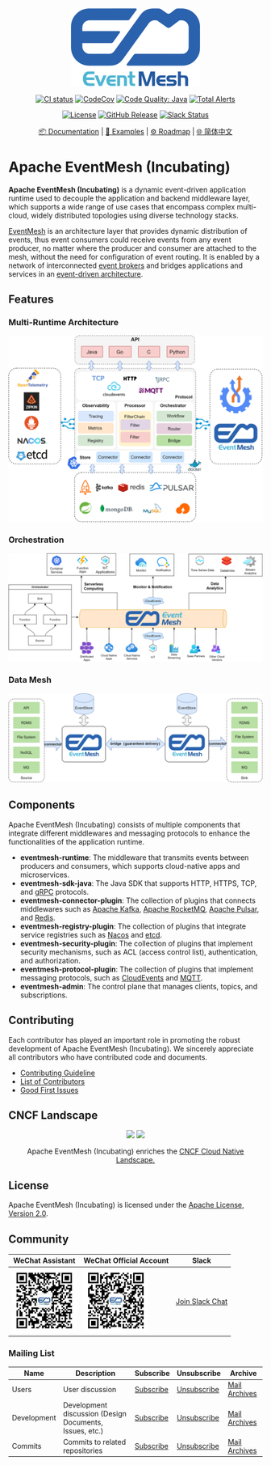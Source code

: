 <div align="center">

<br /><br />
<img src="docs/images/logo.png" width="256">
<br />

[![CI status](https://img.shields.io/github/workflow/status/apache/incubator-eventmesh/Continuous%20Integration?logo=github&style=for-the-badge)](https://github.com/apache/incubator-eventmesh/actions/workflows/ci.yml)
[![CodeCov](https://img.shields.io/codecov/c/gh/apache/incubator-eventmesh/master?logo=codecov&style=for-the-badge)](https://codecov.io/gh/apache/incubator-eventmesh)
[![Code Quality: Java](https://img.shields.io/lgtm/grade/java/g/apache/incubator-eventmesh.svg?logo=lgtm&logoWidth=18&style=for-the-badge)](https://lgtm.com/projects/g/apache/incubator-eventmesh/context:java)
[![Total Alerts](https://img.shields.io/lgtm/alerts/g/apache/incubator-eventmesh.svg?logo=lgtm&logoWidth=18&style=for-the-badge)](https://lgtm.com/projects/g/apache/incubator-eventmesh/alerts/)

[![License](https://img.shields.io/github/license/apache/incubator-eventmesh?style=for-the-badge)](https://www.apache.org/licenses/LICENSE-2.0.html)
[![GitHub Release](https://img.shields.io/github/v/release/apache/eventmesh?style=for-the-badge)](https://github.com/apache/incubator-eventmesh/releases)
[![Slack Status](https://img.shields.io/badge/slack-join_chat-blue.svg?logo=slack&style=for-the-badge)](https://join.slack.com/t/apacheeventmesh/shared_invite/zt-16y1n77va-q~JepYy3RqpkygDYmQaQbw)

[📦 Documentation](https://eventmesh.apache.org/docs/introduction) |
[📔 Examples](https://github.com/apache/incubator-eventmesh/tree/master/eventmesh-examples) |
[⚙️ Roadmap](https://eventmesh.apache.org/docs/roadmap) |
[🌐 简体中文](README.zh-CN.md)
</div>

# Apache EventMesh (Incubating)

**Apache EventMesh (Incubating)** is a dynamic event-driven application runtime used to decouple the application and backend middleware layer, which supports a wide range of use cases that encompass complex multi-cloud, widely distributed topologies using diverse technology stacks.

[EventMesh](https://solace.com/what-is-an-event-mesh) is an architecture layer that provides dynamic distribution of events, thus event consumers could receive events from any event producer, no matter where the producer and consumer are attached to the mesh, without the need for configuration of event routing. It is enabled by a network of interconnected [event brokers](https://solace.com/what-is-an-event-broker/) and bridges applications and services in an [event-driven architecture](https://en.wikipedia.org/wiki/Event-driven_architecture).

## Features

### Multi-Runtime Architecture

![EventMesh Architecture](docs/images/eventmesh-architecture.png)

### Orchestration

![EventMesh Orchestration](docs/images/eventmesh-orchestration.png)

### Data Mesh

![EventMesh Data Mesh](docs/images/eventmesh-bridge.png)

## Components

Apache EventMesh (Incubating) consists of multiple components that integrate different middlewares and messaging protocols to enhance the functionalities of the application runtime.

- **eventmesh-runtime**: The middleware that transmits events between producers and consumers, which supports cloud-native apps and microservices.
- **eventmesh-sdk-java**: The Java SDK that supports HTTP, HTTPS, TCP, and [gRPC](https://grpc.io) protocols.
- **eventmesh-connector-plugin**: The collection of plugins that connects middlewares such as [Apache Kafka](https://kafka.apache.org), [Apache RocketMQ](https://rocketmq.apache.org), [Apache Pulsar](https://pulsar.apache.org/), and [Redis](https://redis.io).
- **eventmesh-registry-plugin**: The collection of plugins that integrate service registries such as [Nacos](https://nacos.io) and [etcd](https://etcd.io).
- **eventmesh-security-plugin**: The collection of plugins that implement security mechanisms, such as ACL (access control list), authentication, and authorization.
- **eventmesh-protocol-plugin**: The collection of plugins that implement messaging protocols, such as [CloudEvents](https://cloudevents.io) and [MQTT](https://mqtt.org).
- **eventmesh-admin**: The control plane that manages clients, topics, and subscriptions.

## Contributing

Each contributor has played an important role in promoting the robust development of Apache EventMesh (Incubating). We sincerely appreciate all contributors who have contributed code and documents.

- [Contributing Guideline](https://eventmesh.apache.org/docs/contribute/contribute)
- [List of Contributors](https://github.com/apache/incubator-eventmesh/graphs/contributors)
- [Good First Issues](https://github.com/apache/incubator-eventmesh/issues?q=is%3Aopen+is%3Aissue+label%3A%22good+first+issue%22)

## CNCF Landscape

<div align="center">

<img src="https://landscape.cncf.io/images/left-logo.svg" width="150"/>
<img src="https://landscape.cncf.io/images/right-logo.svg" width="200"/>

Apache EventMesh (Incubating) enriches the <a href="https://landscape.cncf.io/serverless?license=apache-license-2-0">CNCF Cloud Native Landscape.</a>

</div>

## License

Apache EventMesh (Incubating) is licensed under the [Apache License, Version 2.0](http://www.apache.org/licenses/LICENSE-2.0.html).

## Community

|WeChat Assistant|WeChat Official Account|Slack|
|-|-|-|
|<img src="docs/images/contact/wechat-assistant.jpg" width="128"/>|<img src="docs/images/contact/wechat-official.jpg" width="128"/>|[Join Slack Chat](https://join.slack.com/t/apacheeventmesh/shared_invite/zt-16y1n77va-q~JepYy3RqpkygDYmQaQbw)|

### Mailing List

|Name|Description|Subscribe|Unsubscribe|Archive
|-|-|-|-|-|
|Users|User discussion|[Subscribe](mailto:users-subscribe@eventmesh.incubator.apache.org)|[Unsubscribe](mailto:users-unsubscribe@eventmesh.incubator.apache.org)|[Mail Archives](https://lists.apache.org/list.html?users@eventmesh.apache.org)|
|Development|Development discussion (Design Documents, Issues, etc.)|[Subscribe](mailto:dev-subscribe@eventmesh.incubator.apache.org)|[Unsubscribe](mailto:dev-unsubscribe@eventmesh.incubator.apache.org)|[Mail Archives](https://lists.apache.org/list.html?dev@eventmesh.apache.org)|
|Commits|Commits to related repositories| [Subscribe](mailto:commits-subscribe@eventmesh.incubator.apache.org) |[Unsubscribe](mailto:commits-unsubscribe@eventmesh.incubator.apache.org) |[Mail Archives](https://lists.apache.org/list.html?commits@eventmesh.apache.org)|
